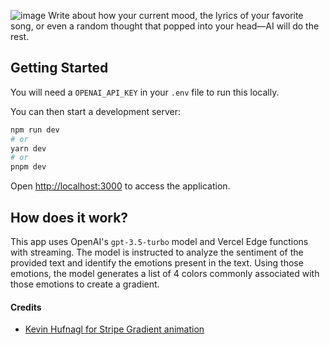 ![image](https://user-images.githubusercontent.com/101726102/226490421-d9748694-297e-4af7-b908-bbe06a630bd4.png)
Write about how your current mood, the lyrics of your favorite song, or even a random thought that popped into your head—AI will do the rest.

## Getting Started

You will need a `OPENAI_API_KEY` in your `.env` file to run this locally.

You can then start a development server:

```bash
npm run dev
# or
yarn dev
# or
pnpm dev
```

Open [http://localhost:3000](http://localhost:3000) to access the application.

## How does it work?

This app uses OpenAI's `gpt-3.5-turbo` model and Vercel Edge functions with streaming. The model is instructed to analyze the sentiment of the provided text and identify the emotions present in the text. Using those emotions, the model generates a list of 4 colors commonly associated with those emotions to create a gradient.

#### Credits

- [Kevin Hufnagl for Stripe Gradient animation](https://kevinhufnagl.com/)
